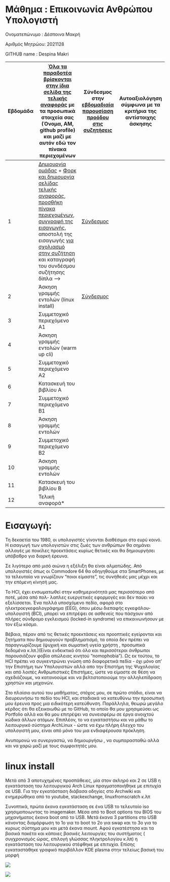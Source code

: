 # Μάθημα         : Επικοινωνία Ανθρώπου Υπολογιστή

Ονοματεπώνυμο  : Δέσποινα Μακρή

Αριθμός Μητρώου: 2021128

GITHUB name    : Despina Makri


| Εβδομάδα | [Όλα τα παραδοτέα βρίσκονται στην ίδια σελίδα της τελικής αναφοράς](https://courses-ionio.github.io/help/deliverables/) με τα προσωπικά στοιχεία σας (Όνομα, ΑΜ, github profile) και μαζί με αυτόν εδώ τον πίνακα περιεχομένων | Σύνδεσμος στην [εβδομαδιαία παρουσίαση προόδου στις συζητήσεις](https://github.com/courses-ionio/help/discussions/categories/show-and-tell) | Αυτοαξιολόγηση σύμφωνα με τα κριτήρια της αντίστοιχης άσκησης |
| --- | --- | --- | --- |
| 1 |  [Δημιουργία ομάδας](https://github.com/courses-ionio/hci/discussions/1794) + [Φορκ και δημιουργία σελίδας τελικής αναφοράς](https://courses-ionio.github.io/help/guide/), [προσθήκη πίνακα περιεχομένων](https://raw.githubusercontent.com/courses-ionio/hci/master/README.md), [συγγραφή της εισαγωγής](https://courses-ionio.github.io/help/intro/), αποστολή της εισαγωγής [για σχολιασμό στην συζήτηση](https://github.com/courses-ionio/help/discussions/categories/show-and-tell) και καταγραφή του συνδέσμου συζήτησης δίπλα --> |[Σύνδεσμος](https://github.com/courses-ionio/help/discussions/840#discussion-4451919) | |
| 2 | Άσκηση γραμμής εντολών (linux install) |[Σύνδεσμος](https://github.com/courses-ionio/help/discussions/1113#discussion-4478214) | |
| 3 | Συμμετοχικό περιεχόμενο A1 | | |
| 4 | Άσκηση γραμμής εντολών (warm up cli) | | |
| 5 | Συμμετοχικό περιεχόμενο A2 | | |
| 6 | Κατασκευή του βιβλίου Α | | |
| 7 | Συμμετοχικό περιεχόμενο B1 | | |
| 8 | Άσκηση γραμμής εντολών | | |
| 9 | Συμμετοχικό περιεχόμενο B2 | | |
| 10 | Άσκηση γραμμής εντολών | | |
| 11 | Κατασκευή του βιβλίου Β | | |
| 12 | Τελική αναφορά* | | |

# Εισαγωγή:

Τη δεκαετία του 1980, οι υπολογιστές γίνονται διαθέσιμοι στο ευρύ κοινό. Η εισαγωγή των
υπολογιστών στις ζωές των ανθρώπων θα σημάνει αλλαγές με ποικίλες προεκτάσεις κυρίως
θετικές και θα δημιουργήσει υπόβαθρο για διαρκή έρευνα.

Σε λιγότερο από μισό αιώνα η εξέλιξη θα είναι αλματώδης. Από υπολογιστές όπως οι
Commodore 64 θα οδηγηθούμε στα SmartPhones, με τα τελευταία να γνωρίζουν “ποιοι είμαστε”, 
τις συνήθειές μας μέχρι και την επόμενη κίνησή μας.

Το HCI, έχει ενσωματωθεί στην καθημερινότητά μας περισσότερο από ποτέ, μέσα από πολ-
λαπλες ευεργετικές εφορμογές και δεν παύει να εξελίσσεται. Ένα πολλά υποσχόμενο πεδίο,
αφορά στο ηλεκτροεγκεφαλογράφημα (EEG), όπου μέσω διεπαφής εγκεφάλου-υπολογιστή
(BCI), μπορεί να επιτρέψει σε ασθενείς που πάσχουν από πλήρες σύνδρομο εγκλεισμού
(locked-in syndrome) να επικοινωνήσουν με τον έξω κόσμο.

Βέβαια, πέραν από τις θετικές προεκτάσεις και προοπτικές εγείρονται και ζητήματα που 
δημιουργούν προβληματισμό, τα οποία δεν πρέπει να παραγνωρίζουμε (ψυχική και σωματική
υγεία χρήστη , προσωπικά δεδομένα κ.λπ.)(Είναι ενδεικτικό ότι όλο και περισσότεροι άνθρωποι
παρουσιάζουν φοβία απώλειας κινητού “nomophobia”). Ως εκ τούτου, το HCI πρέπει να συγκεντρώνει
γνώση από διαφορετικά πεδία - όχι μόνο απ’ την Επιστήμη των Υπολογιστών αλλά απο την
Επιστήμη της Ψυχολογίας και από λοιπές Ανθρωπιστικές Επιστήμες, ώστε να είμαστε σε
θέση να σχεδιάζουμε, να κατανοούμε και να βελτιστοποιούμε την αλληλεπίδραση χρηστών
και μηχανών.

Στο πλαίσιο αυτού του μαθήματος, στόχος μου, σε πρώτο στάδιο, είναι να διευρευνήσω το
πεδίο του HCI, και σταδιακά να κατευθύνω την προσωπική μου έρευνα προς μια ειδικότερη
κατεύθυνση. Παράλληλα, θεωρώ μεγάλο κέρδος ότι θα εξεικοιωθώ με το GitHub, το οποίο
θα μου χρησιμεύσει ως Portfolio αλλά και θα μου επιτρέψει να συνεισφέρω σε έργα ανοιχτού
κώδικα άλλων ατόμων. Επιπλέον, το να εγκαταστήσω και να μάθω το λειτουργικό σύστημα
ArchLinux - ώστε να έχω πλήρη έλεγχο του υπολογιστή μου, είναι από μόνο του μια ενδιαφέρουσα πρόκληση.

Ανυπομονώ να συνεργαστώ, να δημιουργήσω , να συμπαρασταθώ αλλά και να χαρώ μαζί με
τους συμφοιτητές μου.

# linux install

Μετά από 3 αποτυχημένες προσπάθειες, μία στον σκληρό και 2 σε USB η εγκατάσταση του λειτουργικού Arch Linux πραγματοποιήθηκε με επιτυχία σε USB. Για την εγκατάσταση διάβασα οδηγίες στο Archwiki και ενημερώθηκα από το youtube, stackexchange, linuxfromscratch κ.λπ

Συνοπτικά, πρώτα έκανα εγκατάσταση σε ένα USB το τελευταίο iso χρησιμοποιωντας το imagemaker. Μέσα από το Boot options του BIOS του μηχανήματος έκανα boot από το USB. Μετά έκανα 3 partitions στο USB κάνοντας διαμόρφωση το 1ο για το boot το 2ο για swap και το 3ο για το κυριως σύστημα μου και μετά έκανα mount. Αφού εγκατέστησα και τα βασικά πακέτα και κάποιες βασικές λειτουργίες του συστήματος ( συγχρονισμός ώρας, επιλογή γλώσσας πληκτρολογίου κ.λπ) η εγκατάσταση του λειτουργικού στέφθηκε με επιτυχία. Επίσης εγκαταστάθηκε γραφικό περιβάλλον KDE plasma στην τελείως βασική του μορφή

<a href="https://asciinema.org/a/SbQltMGtM1BCGGUFyXnTJbJa8" target="_blank"><img src="https://asciinema.org/a/SbQltMGtM1BCGGUFyXnTJbJa8.svg" /></a>

<a href="https://asciinema.org/a/H3oR9Bft31EFchAiZlnxdpxZi" target="_blank"><img src="https://asciinema.org/a/H3oR9Bft31EFchAiZlnxdpxZi.svg" /></a>

